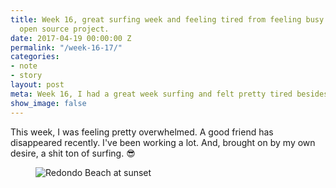 ```yaml
---
title: Week 16, great surfing week and feeling tired from feeling busy
  open source project.
date: 2017-04-19 00:00:00 Z
permalink: "/week-16-17/"
categories:
- note
- story
layout: post
meta: Week 16, I had a great week surfing and felt pretty tired besides that
show_image: false
---
```


This week, I was feeling pretty overwhelmed. A good friend has disappeared recently. I've been working a lot. And, brought on by my own desire, a shit ton of surfing. 😎

<figure>
  <img src="//yowainwright.imgix.net/wk-16/redondo.jpg?w=800&h=800&crop=focalpoint&auto=format" alt="Redondo Beach at sunset" />
</figure>
